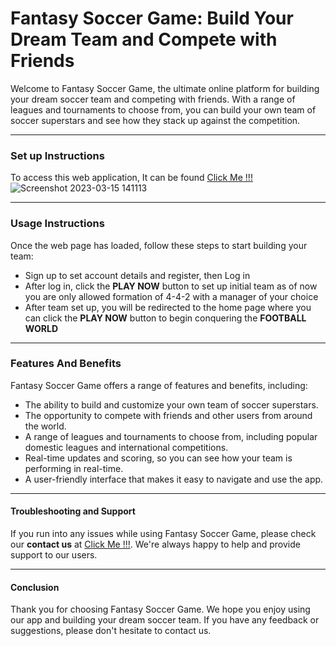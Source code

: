 # Fantasy Soccer Game: Build Your Dream Team and Compete with Friends
Welcome to Fantasy Soccer Game, the ultimate online platform for building your dream soccer team and competing with friends. With a range of leagues and tournaments to choose from, you can build your own team of soccer superstars and see how they stack up against the competition.

***
### Set up Instructions
To access this web application, It can be found [Click Me !!!](https://mysql07.comp.dkit.ie/D00251785/assignment2/index.php)
![Screenshot 2023-03-15 141113](https://user-images.githubusercontent.com/114187312/225335926-52f8ca41-fbce-41c6-bbe0-3ce17870f091.png)

***
### Usage Instructions
Once the web page has loaded, follow these steps to start building your team:
* Sign up to set account details and register, then Log in
* After log in, click the **PLAY NOW** button to set up initial team as of now you are only allowed formation of 4-4-2 with a manager of your choice
* After team set up, you will be redirected to the home page where you can click the **PLAY NOW** button to begin conquering the **FOOTBALL WORLD**
***

### Features And Benefits
Fantasy Soccer Game offers a range of features and benefits, including:

* The ability to build and customize your own team of soccer superstars.
* The opportunity to compete with friends and other users from around the world.
* A range of leagues and tournaments to choose from, including popular domestic leagues and international competitions.
* Real-time updates and scoring, so you can see how your team is performing in real-time.
* A user-friendly interface that makes it easy to navigate and use the app.
***
#### Troubleshooting and Support
If you run into any issues while using Fantasy Soccer Game, please check our **contact us** at [Click Me !!!](https://mysql07.comp.dkit.ie/D00251785/assignment2/index.php). We're always happy to help and provide support to our users.
***
#### Conclusion
Thank you for choosing Fantasy Soccer Game. We hope you enjoy using our app and building your dream soccer team. If you have any feedback or suggestions, please don't hesitate to contact us.
